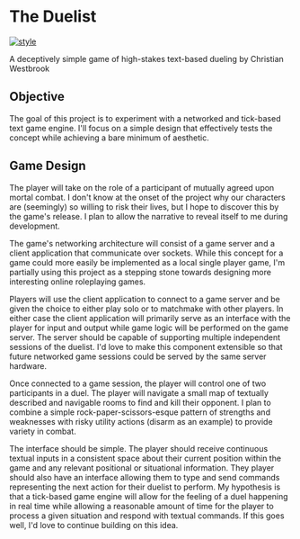 # The Duelist

[![style](https://github.com/christian-westbrook/the-duelist/actions/workflows/style.yml/badge.svg)](https://github.com/christian-westbrook/the-duelist/actions/workflows/style.yml)

A deceptively simple game of high-stakes text-based dueling by Christian Westbrook

## Objective

The goal of this project is to experiment with a networked and tick-based text game engine. I'll focus on a simple design that effectively tests the concept while achieving a bare minimum of aesthetic.

## Game Design

The player will take on the role of a participant of mutually agreed upon mortal combat. I don't know at the onset of the project why our characters are (seemingly) so willing to risk their lives, but I hope to discover this by the game's release. I plan to allow the narrative to reveal itself to me during development.

The game's networking architecture will consist of a game server and a client application that communicate over sockets. While this concept for a game could more easily be implemented as a local single player game, I'm partially using this project as a stepping stone towards designing more interesting online roleplaying games. 

Players will use the client application to connect to a game server and be given the choice to either play solo or to matchmake with other players. In either case the client application will primarily serve as an interface with the player for input and output while game logic will be performed on the game server. The server should be capable of supporting multiple independent sessions of the duelist. I'd love to make this component extensible so that future networked game sessions could be served by the same server hardware.

Once connected to a game session, the player will control one of two participants in a duel. The player will navigate a small map of textually described and navigable rooms to find and kill their opponent. I plan to combine a simple rock-paper-scissors-esque pattern of strengths and weaknesses with risky utility actions (disarm as an example) to provide variety in combat.

The interface should be simple. The player should receive continuous textual inputs in a consistent space about their current position within the game and any relevant positional or situational information. They player should also have an interface allowing them to type and send commands representing the next action for their duelist to perform. My hypothesis is that a tick-based game engine will allow for the feeling of a duel happening in real time while allowing a reasonable amount of time for the player to process a given situation and respond with textual commands. If this goes well, I'd love to continue building on this idea.